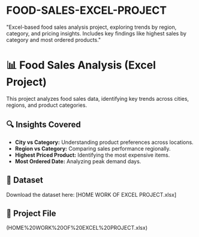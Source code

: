 # FOOD-SALES-EXCEL-PROJECT
"Excel-based food sales analysis project, exploring trends by region, category, and pricing insights. Includes key findings like highest sales by category and most ordered products."
# 📊 Food Sales Analysis (Excel Project)
This project analyzes food sales data, identifying key trends across cities, regions, and product categories.

## 🔍 Insights Covered
- **City vs Category:** Understanding product preferences across locations.
- **Region vs Category:** Comparing sales performance regionally.
- **Highest Priced Product:** Identifying the most expensive items.
- **Most Ordered Date:** Analyzing peak demand days.

## 📂 Dataset
Download the dataset here: [HOME WORK OF EXCEL PROJECT.xlsx]
## 📂 Project File
(HOME%20WORK%20OF%20EXCEL%20PROJECT.xlsx)
